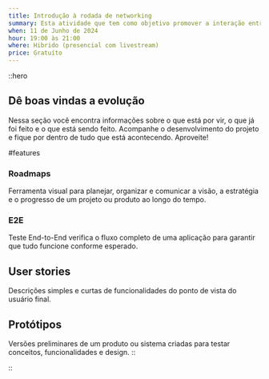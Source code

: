 ```yaml
---
title: Introdução à rodada de networking
summary: Esta atividade que tem como objetivo promover a interação entre os desenvolvedores através de uma dinâmica de conversas rápidas.
when: 11 de Junho de 2024
hour: 19:00 às 21:00
where: Hibrido (presencial com livestream)
price: Gratuíto
---
```


::hero

## Dê boas vindas a evolução

Nessa seção você encontra informações sobre o que está por vir, o que já foi feito e o que está sendo feito. Acompanhe o desenvolvimento do projeto e fique por dentro de tudo que está acontecendo. Aproveite!

#features

### Roadmaps

Ferramenta visual para planejar, organizar e comunicar a visão, a estratégia e o progresso de um projeto ou produto ao longo do tempo.

### E2E

Teste End-to-End verifica o fluxo completo de uma aplicação para garantir que tudo funcione conforme esperado.

## User stories

Descrições simples e curtas de funcionalidades do ponto de vista do usuário final.

## Protótipos

Versões preliminares de um produto ou sistema criadas para testar conceitos, funcionalidades e design.
::

::
